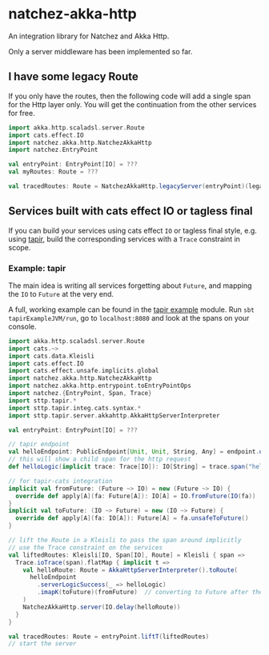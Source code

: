 # natchez-akka-http

An integration library for Natchez and Akka Http.

Only a server middleware has been implemented so far.

## I have some legacy Route
If you only have the routes, then the following code will add a single span for the Http layer only.
You will get the continuation from the other services for free.
```scala
import akka.http.scaladsl.server.Route
import cats.effect.IO
import natchez.akka.http.NatchezAkkaHttp
import natchez.EntryPoint

val entryPoint: EntryPoint[IO] = ???
val myRoutes: Route = ???

val tracedRoutes: Route = NatchezAkkaHttp.legacyServer(entryPoint)(legacyRoutes)
```

## Services built with cats effect IO or tagless final
If you can build your services using cats effect `IO` or tagless final style,
e.g. using [tapir](https://tapir.softwaremill.com/en/latest/),
build the corresponding services with a `Trace` constraint in scope.

### Example: tapir
The main idea is writing all services forgetting about `Future`, and mapping the `IO` to `Future` at the
very end.

A full, working example can be found in the [tapir example](https://github.com/massimosiani/natchez-akka-http/tree/main/examples/tapir) module. Run `sbt tapirExampleJVM/run`, go to `localhost:8080` and look at the spans on your console.

```scala
import akka.http.scaladsl.server.Route
import cats.~>
import cats.data.Kleisli
import cats.effect.IO
import cats.effect.unsafe.implicits.global
import natchez.akka.http.NatchezAkkaHttp
import natchez.akka.http.entrypoint.toEntryPointOps
import natchez.{EntryPoint, Span, Trace}
import sttp.tapir.*
import sttp.tapir.integ.cats.syntax.*
import sttp.tapir.server.akkahttp.AkkaHttpServerInterpreter

val entryPoint: EntryPoint[IO] = ???

// tapir endpoint
val helloEndpoint: PublicEndpoint[Unit, Unit, String, Any] = endpoint.out(stringBody)
// this will show a child span for the http request
def helloLogic(implicit trace: Trace[IO]): IO[String] = trace.span("hello")(IO("Hello!"))

// for tapir-cats integration
implicit val fromFuture: (Future ~> IO) = new (Future ~> IO) {
  override def apply[A](fa: Future[A]): IO[A] = IO.fromFuture(IO(fa))
}
implicit val toFuture: (IO ~> Future) = new (IO ~> Future) {
  override def apply[A](fa: IO[A]): Future[A] = fa.unsafeToFuture()
}

// lift the Route in a Kleisli to pass the span around implicitly
// use the Trace constraint on the services
val liftedRoutes: Kleisli[IO, Span[IO], Route] = Kleisli { span =>
  Trace.ioTrace(span).flatMap { implicit t =>
    val helloRoute: Route = AkkaHttpServerInterpreter().toRoute(
      helloEndpoint
        .serverLogicSuccess(_ => helloLogic)
        .imapK(toFuture)(fromFuture)  // converting to Future after the Trace constraint has been satisfied
    )
    NatchezAkkaHttp.server(IO.delay(helloRoute))
  }
}

val tracedRoutes: Route = entryPoint.liftT(liftedRoutes)
// start the server
```
